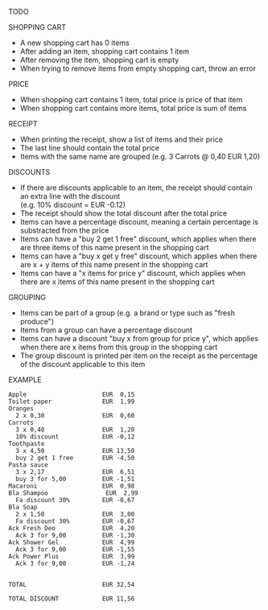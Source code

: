 TODO

SHOPPING CART
- A new shopping cart has 0 items
- After adding an item, shopping cart contains 1 item
- After removing the item, shopping cart is empty
- When trying to remove items from empty shopping cart, throw an error

PRICE
- When shopping cart contains 1 item, total price is price of that item
- When shopping cart contains more items, total price is sum of items

RECEIPT
- When printing the receipt, show a list of items and their price
- The last line should contain the total price
- Items with the same name are grouped (e.g. 3 Carrots @ 0,40      EUR 1,20)

DISCOUNTS
- If there are discounts applicable to an item, the receipt should contain 
an extra line with the discount  
(e.g. 10% discount = EUR -0.12)
- The receipt should show the total discount after the total price
- Items can have a percentage discount, meaning a certain percentage is 
substracted from the price
- Items can have a "buy 2 get 1 free" discount, which applies when there
are three items of this name present in the shopping cart
- Items can have a "buy x get y free" discount, which applies when there
are x + y items of this name present in the shopping cart
- Items can have a "x items for price y" discount, which applies when there
are x items of this name present in the shopping cart

GROUPING
- Items can be part of a group (e.g. a brand or type such as "fresh produce")
- Items from a group can have a percentage discount
- Items can have a discount "buy x from group for price y", which applies when
there are x items from this group in the shopping cart
- The group discount is printed per item on the receipt as the percentage of the 
discount applicable to this item

EXAMPLE

```
Apple                     EUR  0,15
Toilet paper              EUR  1,99
Oranges 
  2 x 0,30                EUR  0,60
Carrots
  3 x 0,40                EUR  1,20
  10% discount            EUR -0,12
Toothpaste
  3 x 4,50                EUR 13,50
  buy 2 get 1 free        EUR -4,50
Pasta sauce
  3 x 2,17                EUR  6,51
  buy 3 for 5,00          EUR -1,51
Macaroni                  EUR  0,98
Bla Shampoo                EUR  2,99
  Fa discount 30%         EUR -0,67
Bla Soap
  2 x 1,50                EUR  3,00
  Fa discount 30%         EUR -0,67
Ack Fresh Deo             EUR  4,20
  Ack 3 for 9,00          EUR -1,30
Ack Shower Gel            EUR  4,99
  Ack 3 for 9,00          EUR -1,55
Ack Power Plus            EUR  3,99
  Ack 3 for 9,00          EUR -1,24


TOTAL                     EUR 32,54 

TOTAL DISCOUNT            EUR 11,56
```
